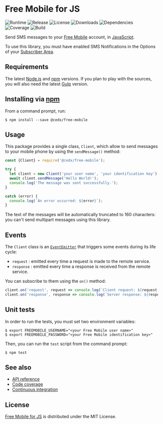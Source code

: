 # Free Mobile for JS
![Runtime](https://img.shields.io/badge/node-%3E%3D8.9-brightgreen.svg) ![Release](https://img.shields.io/npm/v/@cedx/free-mobile.svg) ![License](https://img.shields.io/npm/l/@cedx/free-mobile.svg) ![Downloads](https://img.shields.io/npm/dt/@cedx/free-mobile.svg) ![Dependencies](https://david-dm.org/cedx/free-mobile.js.svg) ![Coverage](https://coveralls.io/repos/github/cedx/free-mobile.js/badge.svg) ![Build](https://travis-ci.org/cedx/free-mobile.js.svg)

Send SMS messages to your [Free Mobile](http://mobile.free.fr) account, in [JavaScript](https://developer.mozilla.org/en-US/docs/Web/JavaScript).

To use this library, you must have enabled SMS Notifications in the Options of your [Subscriber Area](https://mobile.free.fr/moncompte).

## Requirements
The latest [Node.js](https://nodejs.org) and [npm](https://www.npmjs.com) versions.
If you plan to play with the sources, you will also need the latest [Gulp](http://gulpjs.com) version.

## Installing via [npm](https://www.npmjs.com)
From a command prompt, run:

```shell
$ npm install --save @cedx/free-mobile
```

## Usage
This package provides a single class, `Client`, which allow to send messages to your mobile phone by using the `sendMessage()` method:

```javascript
const {Client} = require('@cedx/free-mobile');

try {
  let client = new Client('your user name', 'your identification key');
  await client.sendMessage('Hello World!');
  console.log('The message was sent successfully.');
}

catch (error) {
  console.log(`An error occurred: ${error}`);
}
```

The text of the messages will be automatically truncated to 160 characters: you can't send multipart messages using this library.

## Events
The `Client` class is an [`EventEmitter`](https://nodejs.org/api/events.html) that triggers some events during its life cycle:

- `request` : emitted every time a request is made to the remote service.
- `response` : emitted every time a response is received from the remote service.

You can subscribe to them using the `on()` method:

```javascript
client.on('request', request => console.log(`Client request: ${request.url}`));
client.on('response', response => console.log(`Server response: ${response.status}`));
```

## Unit tests
In order to run the tests, you must set two environment variables:

```shell
$ export FREEMOBILE_USERNAME="<your Free Mobile user name>"
$ export FREEMOBILE_PASSWORD="<your Free Mobile identification key>"
```

Then, you can run the `test` script from the command prompt:

```shell
$ npm test
```

## See also
- [API reference](https://cedx.github.io/free-mobile.js)
- [Code coverage](https://coveralls.io/github/cedx/free-mobile.js)
- [Continuous integration](https://travis-ci.org/cedx/free-mobile.js)

## License
[Free Mobile for JS](https://github.com/cedx/free-mobile.js) is distributed under the MIT License.
